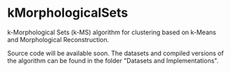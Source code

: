 # kMorphologicalSets
k-Morphological Sets (k-MS) algorithm for clustering based on k-Means and Morphological Reconstruction.


Source code will be available soon. The datasets and compiled versions of the algorithm can be found in the folder "Datasets and Implementations".
